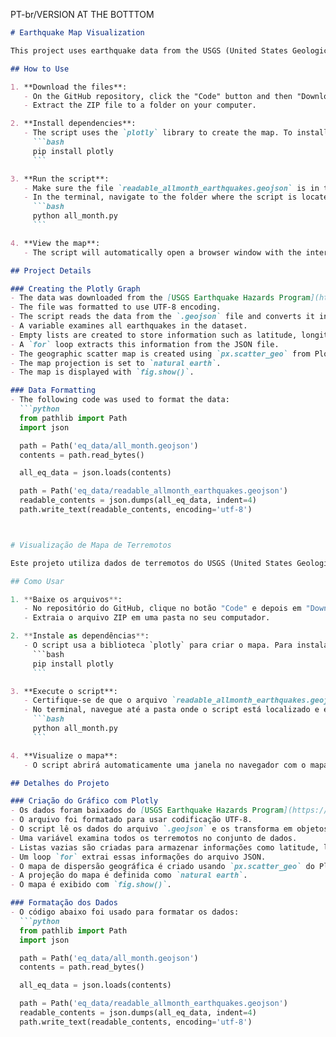 PT-br/VERSION AT THE BOTTTOM



```markdown
# Earthquake Map Visualization

This project uses earthquake data from the USGS (United States Geological Survey) to create an interactive map using the Plotly library.

## How to Use

1. **Download the files**:
   - On the GitHub repository, click the "Code" button and then "Download ZIP".
   - Extract the ZIP file to a folder on your computer.

2. **Install dependencies**:
   - The script uses the `plotly` library to create the map. To install it, open the terminal or command prompt and run:
     ```bash
     pip install plotly
     ```

3. **Run the script**:
   - Make sure the file `readable_allmonth_earthquakes.geojson` is in the same folder as the script `all_month.py`.
   - In the terminal, navigate to the folder where the script is located and run:
     ```bash
     python all_month.py
     ```

4. **View the map**:
   - The script will automatically open a browser window with the interactive earthquake map.

## Project Details

### Creating the Plotly Graph
- The data was downloaded from the [USGS Earthquake Hazards Program](https://earthquake.usgs.gov/earthquakes/feed/v1.0/geojson.php) on 02/26/2025, containing all earthquakes recorded in the last month.
- The file was formatted to use UTF-8 encoding.
- The script reads the data from the `.geojson` file and converts it into Python objects.
- A variable examines all earthquakes in the dataset.
- Empty lists are created to store information such as latitude, longitude, magnitude, and earthquake title (`eq_title`), which is used to create hover text with `hover_name`.
- A `for` loop extracts this information from the JSON file.
- The geographic scatter map is created using `px.scatter_geo` from Plotly Express.
- The map projection is set to `natural earth`.
- The map is displayed with `fig.show()`.

### Data Formatting
- The following code was used to format the data:
  ```python
  from pathlib import Path
  import json

  path = Path('eq_data/all_month.geojson')
  contents = path.read_bytes()

  all_eq_data = json.loads(contents)

  path = Path('eq_data/readable_allmonth_earthquakes.geojson')
  readable_contents = json.dumps(all_eq_data, indent=4)
  path.write_text(readable_contents, encoding='utf-8')



# Visualização de Mapa de Terremotos

Este projeto utiliza dados de terremotos do USGS (United States Geological Survey) para criar um mapa interativo com a biblioteca Plotly.

## Como Usar

1. **Baixe os arquivos**:
   - No repositório do GitHub, clique no botão "Code" e depois em "Download ZIP".
   - Extraia o arquivo ZIP em uma pasta no seu computador.

2. **Instale as dependências**:
   - O script usa a biblioteca `plotly` para criar o mapa. Para instalá-la, abra o terminal ou prompt de comando e execute:
     ```bash
     pip install plotly
     ```

3. **Execute o script**:
   - Certifique-se de que o arquivo `readable_allmonth_earthquakes.geojson` está na mesma pasta que o script `all_month.py`.
   - No terminal, navegue até a pasta onde o script está localizado e execute:
     ```bash
     python all_month.py
     ```

4. **Visualize o mapa**:
   - O script abrirá automaticamente uma janela no navegador com o mapa interativo dos terremotos.

## Detalhes do Projeto

### Criação do Gráfico com Plotly
- Os dados foram baixados do [USGS Earthquake Hazards Program](https://earthquake.usgs.gov/earthquakes/feed/v1.0/geojson.php) no dia 26/02/2025, contendo todos os terremotos registrados no último mês.
- O arquivo foi formatado para usar codificação UTF-8.
- O script lê os dados do arquivo `.geojson` e os transforma em objetos Python.
- Uma variável examina todos os terremotos no conjunto de dados.
- Listas vazias são criadas para armazenar informações como latitude, longitude, magnitude e título do terremoto (`eq_title`), que é usado para criar o texto flutuante com `hover_name`.
- Um loop `for` extrai essas informações do arquivo JSON.
- O mapa de dispersão geográfica é criado usando `px.scatter_geo` do Plotly Express.
- A projeção do mapa é definida como `natural earth`.
- O mapa é exibido com `fig.show()`.

### Formatação dos Dados
- O código abaixo foi usado para formatar os dados:
  ```python
  from pathlib import Path
  import json

  path = Path('eq_data/all_month.geojson')
  contents = path.read_bytes()

  all_eq_data = json.loads(contents)

  path = Path('eq_data/readable_allmonth_earthquakes.geojson')
  readable_contents = json.dumps(all_eq_data, indent=4)
  path.write_text(readable_contents, encoding='utf-8')


  
